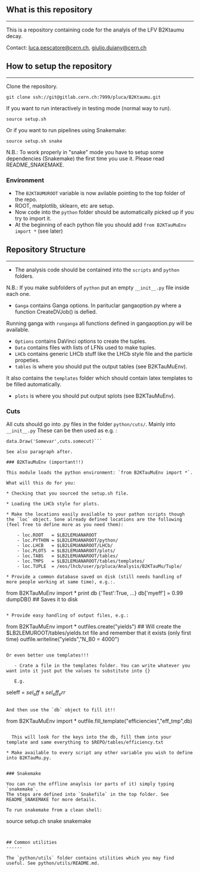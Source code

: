 ## What is this repository
------

This is a repository containing code for the analyis of the LFV B2Ktaumu decay.

Contact: luca.pescatore@cern.ch, giulio.dujany@cern.ch

## How to setup the repository
------

Clone the repository.

```git clone ssh://git@gitlab.cern.ch:7999/pluca/B2Ktaumu.git```

If you want to run interactively in testing mode (normal way to run).

```source setup.sh```

Or if you want to run pipelines using Snakemake:

```source setup.sh snake ```

N.B.: To work properly in "snake" mode you have to setup some dependencies (Snakemake) the first time you use it.
Please read README_SNAKEMAKE.

### Environment

* The `B2KTAUMUROOT` variable is now avilable pointing to the top folder of the repo.
* ROOT, matplotlib, sklearn, etc are setup.
* Now code into the `python` folder should be automatically picked up if you try to import it.
* At the beginning of each python file you should add `from B2KTauMuEnv import *` (see later)


## Repository Structure
------

* The analysis code should be contained into the `scripts` and `python` folders.

N.B.: If you make subfolders of `python` put an empty `__init__.py` file inside each one.
* `Ganga` contains Ganga options. In parituclar gangaoption.py where a function CreateDVJob()
is defied. 

Running ganga with `runganga` all functions defined in gangaoption.py will be available.
* `Options` contains DaVinci options to create the tuples.
* `Data` contains files with lists of LFNs used to make tuples.
* `LHCb` contains generic LHCb stuff like the LHCb style file and the particle propeties.
* `tables` is where you should put the output tables (see B2KTauMuEnv).

It also contains the `templates` folder which should contain latex templates to be filled automatically.
* `plots` is where you should put output splots (see B2KTauMuEnv).

### Cuts

All cuts should go into .py files in the folder `python/cuts/`. Mainly into `__init__.py`
These can be then used as e.g. :

```from B2KTauMu import *
data.Draw('Somevar',cuts.somecut)```

See also paragraph after.

### B2KTauMuEnv (important!!)

This module loads the python environment: `from B2KTauMuEnv import *`.

What will this do for you:

* Checking that you sourced the setup.sh file.

* Loading the LHCb style for plots.

* Make the locations easily available to your pathon scripts though the `loc` object. Sone already defined locations are the following (feel free to define more as you need them):

    - loc.ROOT   = $LB2LEMUANAROOT
    - loc.PYTHON = $LB2LEMUANAROOT/python/
    - loc.LHCB   = $LB2LEMUANAROOT/LHCb/
    - loc.PLOTS  = $LB2LEMUANAROOT/plots/
    - loc.TABS   = $LB2LEMUANAROOT/tables/
    - loc.TMPS   = $LB2LEMUANAROOT/tables/templates/
    - loc.TUPLE  = /eos/lhcb/user/p/pluca/Analysis/B2KTauMu/Tuple/

* Provide a common database saved on disk (still needs handling of more people working at same time), e.g.:.

```
from B2KTauMuEnv import *
print db
{'Test':True, ...}
db['myeff'] = 0.99
dumpDB() ## Saves it to disk
```

* Provide easy handling of output files, e.g.:

```
from B2KTauMuEnv import *
outfiles.create("yields") ## Will create the $LB2LEMUROOT/tables/yields.txt file and remember that it exists (only first time) 
outfile.writeline("yields","N_B0 = 4000")
```

Or even better use templates!!!

   - Crate a file in the templates folder. You can write whatever you want into it just put the values to substitute into {}
   
   E.g.
   ```
   seleff = ${sel_eff} \pm {sel_eff_err}$
   ```
   
   And then use the `db` object to fill it!!

```
from B2KTauMuEnv import *
outfile.fill_template("efficiencies","eff_tmp",db)
```
  
  This will look for the keys into the db, fill them into your template and same everything to $REPO/tables/efficiency.txt

* Make available to every script any other variable you wish to define into B2KTauMu.py. 


### Snakemake

You can run the offline anaylsis (or parts of it) simply typing `snakemake`.
The steps are defined into `Snakefile` in the top folder. See README_SNAKEMAKE for more details.

To run snakemake from a clean shell:

```
source setup.ch snake
snakemake
```


## Common utilities
------

The `python/utils` folder contains utilities which you may find useful. See python/utils/README.md.


